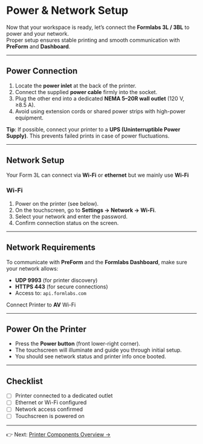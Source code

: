 # Power & Network Setup


Now that your workspace is ready, let’s connect the **Formlabs 3L / 3BL** to power and your network.  
Proper setup ensures stable printing and smooth communication with **PreForm** and **Dashboard**.

---

## Power Connection
1. Locate the **power inlet** at the back of the printer.  
2. Connect the supplied **power cable** firmly into the socket.  
3. Plug the other end into a dedicated **NEMA 5–20R wall outlet** (120 V, ≥8.5 A).  
4. Avoid using extension cords or shared power strips with high-power equipment.  

**Tip**: If possible, connect your printer to a **UPS (Uninterruptible Power Supply)**. This prevents failed prints in case of power fluctuations.

---

## Network Setup
Your Form 3L can connect via **Wi-Fi** or **ethernet** but we mainly use **Wi-Fi**


### Wi-Fi
1. Power on the printer (see below).  
2. On the touchscreen, go to **Settings → Network → Wi-Fi**.  
3. Select your network and enter the password.  
4. Confirm connection status on the screen.  

---

## Network Requirements
To communicate with **PreForm** and the **Formlabs Dashboard**, make sure your network allows:  
- **UDP 9993** (for printer discovery)  
- **HTTPS 443** (for secure connections)  
- Access to: `api.formlabs.com`

Connect Printer to **AV** Wi-Fi

---

## Power On the Printer
- Press the **Power button** (front lower-right corner).  
- The touchscreen will illuminate and guide you through initial setup.  
- You should see network status and printer info once booted.

---

## Checklist
- [ ] Printer connected to a dedicated outlet  
- [ ] Ethernet or Wi-Fi configured  
- [ ] Network access confirmed  
- [ ] Touchscreen is powered on  

---

👉 Next: [Printer Components Overview →](components.md)
